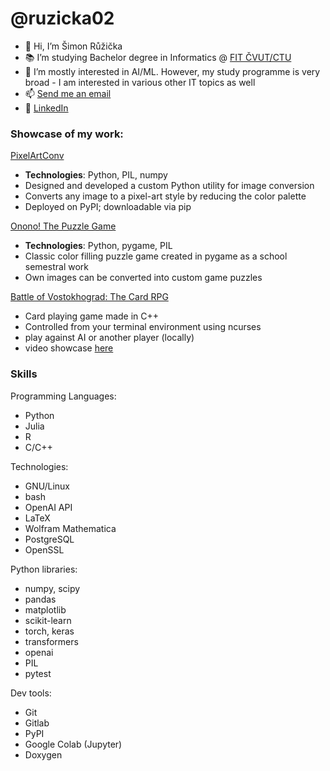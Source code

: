 # @ruzicka02

- 👋 Hi, I’m Šimon Růžička
- 📚 I’m studying Bachelor degree in Informatics @ [FIT ČVUT/CTU](https://fit.cvut.cz/)
- 👀 I’m mostly interested in AI/ML. However, my study programme is very broad - I am interested in various other IT topics as well
- 📫 [Send me an email](mailto:simon.ruzicka@protonmail.com)
- 🔗 [LinkedIn](https://www.linkedin.com/in/%C5%A1imon-r%C5%AF%C5%BEi%C4%8Dka-6379711b2/)

### Showcase of my work:

[PixelArtConv](https://github.com/ruzicka02/pixelartconv) 
- **Technologies**: Python, PIL, numpy
- Designed and developed a custom Python utility for image conversion
- Converts any image to a pixel-art style by reducing the color palette
- Deployed on PyPI; downloadable via pip

[Onono! The Puzzle Game](https://github.com/ruzicka02/onono )
- **Technologies**: Python, pygame, PIL
- Classic color filling puzzle game created in pygame as a school semestral work
- Own images can be converted into custom game puzzles

[Battle of Vostokhograd: The Card RPG](https://github.com/ruzicka02/BattleOfVostokhograd)
- Card playing game made in C++
- Controlled from your terminal environment using ncurses
- play against AI or another player (locally)
- video showcase [here](https://www.youtube.com/watch?v=jJ5Pid4QQRA)

### Skills

Programming Languages:
- Python
- Julia
- R
- C/C++

Technologies:
- GNU/Linux
- bash
- OpenAI API
- LaTeX
- Wolfram Mathematica
- PostgreSQL
- OpenSSL

Python libraries:
- numpy, scipy
- pandas
- matplotlib
- scikit-learn
- torch, keras
- transformers
- openai
- PIL
- pytest

Dev tools:
- Git
- Gitlab
- PyPI
- Google Colab (Jupyter)
- Doxygen

<!---
ruzicka02/ruzicka02 is a ✨ special ✨ repository because its `README.md` (this file) appears on your GitHub profile.
You can click the Preview link to take a look at your changes.
--->
